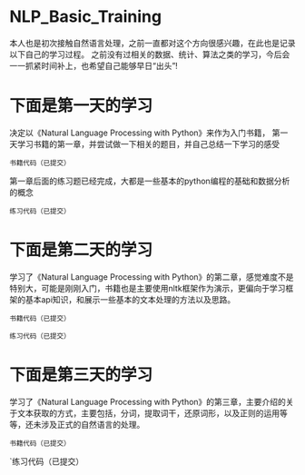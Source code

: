 # NLP_Basic_Training
本人也是初次接触自然语言处理，之前一直都对这个方向很感兴趣，在此也是记录以下自己的学习过程。
之前没有过相关的数据、统计、算法之类的学习，今后会一一抓紧时间补上，也希望自己能够早日“出头”!


# 下面是第一天的学习
决定以《Natural Language Processing with Python》来作为入门书籍，
第一天学习书籍的第一章，并尝试做一下相关的题目，并自己总结一下学习的感受

`书籍代码（已提交）`

第一章后面的练习题已经完成，大都是一些基本的python编程的基础和数据分析的概念

`练习代码（已提交）`

# 下面是第二天的学习

学习了《Natural Language Processing with Python》的第二章，感觉难度不是特别大，可能是刚刚入门，书籍也是主要使用nltk框架作为演示，更偏向于学习框架的基本api知识，和展示一些基本的文本处理的方法以及思路。

`书籍代码（已提交）`

`练习代码（已提交）`

# 下面是第三天的学习

学习了《Natural Language Processing with Python》的第三章，主要介绍的关于文本获取的方式，主要包括，分词，提取词干，还原词形，以及正则的运用等等，还未涉及正式的自然语言的处理。

`书籍代码（已提交）`

`练习代码（已提交）
